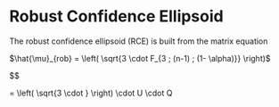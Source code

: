 # Robust Confidence Ellipsoid
 
 
 The robust confidence ellipsoid (RCE) is built from the matrix equation
 
 $\hat{\mu}_{rob} = \left( \sqrt{3 \cdot F_{3 ; (n-1) ; (1- \alpha)}} \right)$
 
 $$
 
 = \left( \sqrt{3 \cdot } \right) \cdot U \cdot Q
